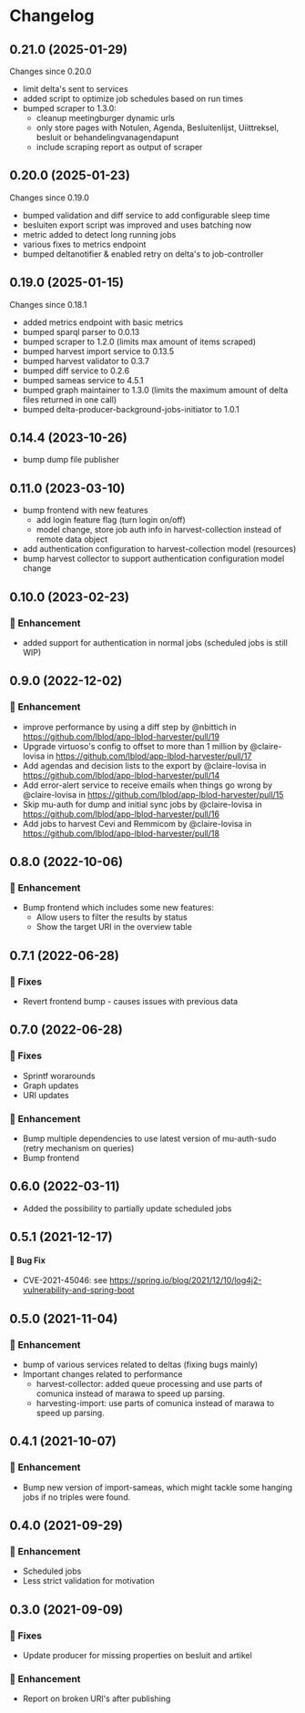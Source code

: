# Changelog

## 0.21.0 (2025-01-29)
Changes since 0.20.0

- limit delta's sent to services
- added script to optimize job schedules based on run times
- bumped scraper to 1.3.0: 
   - cleanup meetingburger dynamic urls
   - only store pages with Notulen, Agenda, Besluitenlijst, Uiittreksel, besluit or behandelingvanagendapunt
   - include scraping report as output of scraper
   
## 0.20.0 (2025-01-23)
Changes since 0.19.0

- bumped validation and diff service to add configurable sleep time
- besluiten export script was improved and uses batching now
- metric added to detect long running jobs
- various fixes to metrics endpoint
- bumped deltanotifier & enabled retry on delta's to job-controller

## 0.19.0 (2025-01-15)
Changes since 0.18.1

- added metrics endpoint with basic metrics
- bumped sparql parser to 0.0.13 
- bumped scraper to 1.2.0 (limits max amount of items scraped)
- bumped harvest import service to 0.13.5
- bumped harvest validator to 0.3.7
- bumped diff service to 0.2.6
- bumped sameas service to 4.5.1
- bumped graph maintainer to 1.3.0 (limits the maximum amount of delta files returned in one call)
- bumped delta-producer-background-jobs-initiator to 1.0.1

## 0.14.4 (2023-10-26)
- bump dump file publisher
## 0.11.0 (2023-03-10)
- bump frontend with new features
  - add login feature flag (turn login on/off)
  - model change, store job auth info in harvest-collection instead of remote data object
- add authentication configuration to harvest-collection model (resources)
- bump harvest collector to support authentication configuration model change
## 0.10.0 (2023-02-23)
### :rocket: Enhancement
 - added support for authentication in normal jobs (scheduled jobs is still WIP)
## 0.9.0 (2022-12-02)
### :rocket: Enhancement
- improve performance by using a diff step by @nbittich in https://github.com/lblod/app-lblod-harvester/pull/19
- Upgrade virtuoso's config to offset to more than 1 million by @claire-lovisa in https://github.com/lblod/app-lblod-harvester/pull/17
- Add agendas and decision lists to the export by @claire-lovisa in https://github.com/lblod/app-lblod-harvester/pull/14
- Add error-alert service to receive emails when things go wrong by @claire-lovisa in https://github.com/lblod/app-lblod-harvester/pull/15
- Skip mu-auth for dump and initial sync jobs by @claire-lovisa in https://github.com/lblod/app-lblod-harvester/pull/16
- Add jobs to harvest Cevi and Remmicom by @claire-lovisa in https://github.com/lblod/app-lblod-harvester/pull/18
## 0.8.0 (2022-10-06)
### :rocket: Enhancement
- Bump frontend which includes some new features:
  - Allow users to filter the results by status
  - Show the target URI in the overview table
## 0.7.1 (2022-06-28)
### :bug: Fixes
- Revert frontend bump - causes issues with previous data
## 0.7.0 (2022-06-28)
### :bug: Fixes
- Sprintf worarounds
- Graph updates
- URI updates
### :rocket: Enhancement
- Bump multiple dependencies to use latest version of mu-auth-sudo (retry mechanism on queries)
- Bump frontend
## 0.6.0 (2022-03-11)
- Added the possibility to partially update scheduled jobs
## 0.5.1 (2021-12-17)
#### :bug: Bug Fix
- CVE-2021-45046: see https://spring.io/blog/2021/12/10/log4j2-vulnerability-and-spring-boot

## 0.5.0 (2021-11-04)
### :rocket: Enhancement
- bump of various services related to deltas (fixing bugs mainly)
- Important changes related to performance
  - harvest-collector: added queue processing and use parts of comunica instead of marawa to speed up parsing.
  - harvesting-import: use parts of comunica instead of marawa to speed up parsing.

## 0.4.1 (2021-10-07)
### :rocket: Enhancement
 - Bump new version of import-sameas, which might tackle some hanging jobs if no triples were found.
## 0.4.0 (2021-09-29)
### :rocket: Enhancement
 - Scheduled jobs
 - Less strict validation for motivation
## 0.3.0 (2021-09-09)
### :bug: Fixes
 - Update producer for missing properties on besluit and artikel
### :rocket: Enhancement
 - Report on broken URl's after publishing
